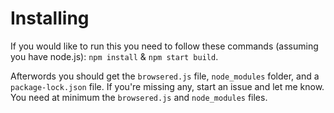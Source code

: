 # Installing
If you would like to run this you need to follow these commands (assuming you have node.js):
`npm install` & `npm start build`.

Afterwords you should get the `browsered.js` file, `node_modules` folder, and a `package-lock.json` file. If you're missing any, start an issue and let me know. You need at minimum the `browsered.js` and `node_modules` files.
